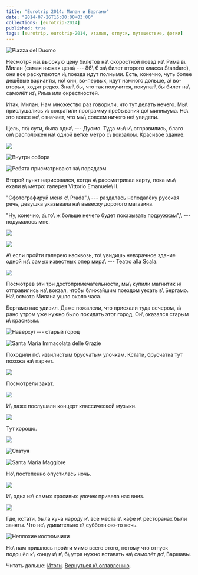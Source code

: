 ```yaml
---
title: "Eurotrip 2014: Милан и Бергамо"
date: "2014-07-26T16:00:00+03:00"
collections: [eurotrip-2014]
published: true
tags: [eurotrip, eurotrip-2014, италия, отпуск, путешествие, фотки]
---
```


![Piazza del Duomo](/images/travel/2014-06-eurotrip/milan-girl.jpg "Piazza del Duomo")

Несмотря на\ высокую цену билетов на\ скоростной поезд из\ Рима в\ Милан (самая низкая цена\ --- 86\ € за\ билет второго 
класса Standard), они все раскупаются и\ поезда идут полными. Есть, конечно, чуть более дешёвые варианты, но\ они, 
во-первых, идут намного дольше, а\ во-вторых, ходят редко. Знал\ бы, что так получится, покупал\ бы билет
на\ самолёт из\ Рима или окрестностей. 

Итак, Милан. Нам множество раз говорили, что тут делать нечего. Мы\ прислушались и\ сократили программу пребывания 
до\ минимума. Но\ это вовсе не\ означает, что мы\ совсем ничего не\ увидели.

<!--more-->

Цель, по\ сути, была одна\ --- Дуомо. Туда мы\ и\ отправились, благо он\ расположен на\ одной ветке метро с\ вокзалом. 
Красивое здание.

![](/images/travel/2014-06-eurotrip/milan-duomo.jpg)

![Внутри собора](/images/travel/2014-06-eurotrip/milan-duomo-inside.jpg "Внутри собора")

![Ребята присматривают за\ порядком](/images/travel/2014-06-eurotrip/milan-doves.jpg "Ребята присматривают за порядком")

Второй пункт нарисовался, когда я\ рассматривал карту, пока мы\ ехали в\ метро: галерея Vittorio Emanuele\ II. 

"Сфотографируй меня с\ Prada",\ --- раздалась неподалёку русская речь, девушка указывала на\ вывеску дорогого магазина.

"Ну, конечно, а\ то\ ж больше нечего будет показывать подружкам",\ --- подумалось мне.

![](/images/travel/2014-06-eurotrip/milan-gallery-1.jpg)

![](/images/travel/2014-06-eurotrip/milan-gallery-2.jpg)

А\ если пройти галерею насквозь, то\ увидишь невзрачное здание одной из\ самых известных опер мира\ --- Teatro alla 
Scala.

![](/images/travel/2014-06-eurotrip/milan-teatro-alla-scala.jpg)

Посмотрев эти три достопримечательности, мы\ купили магнитик и\ отправились на\ вокзал, чтобы ближайшим поездом уехать 
в\ Бергамо. На\ осмотр Милана ушло около часа.

Бергамо нас удивил. Даже пожалели, что приехали туда вечером, а\ рано утром уже нужно было покидать этот город. 
Он\ оказался старым и\ красивым.

![Наверху\ --- старый город](/images/travel/2014-06-eurotrip/bergamo-view.jpg "Наверху — старый город")

![Santa Maria Immacolata delle Grazie](/images/travel/2014-06-eurotrip/bergamo-santa-maria.jpg "Santa Maria Immacolata delle Grazie")

Походили по\ извилистым брусчатым улочкам. Кстати, брусчатка тут похожа на\ паркет.

![](/images/travel/2014-06-eurotrip/bergame-pavement.jpg)

Посмотрели закат.

![](/images/travel/2014-06-eurotrip/bergamo-sunset.jpg)

И\ даже послушали концерт классической музыки.

![](/images/travel/2014-06-eurotrip/bergamo-concert.jpg)

Тут хорошо.

![](/images/travel/2014-06-eurotrip/bergamo-candles.jpg)

![Статуя](/images/travel/2014-06-eurotrip/bergamo-peacock.jpg "Статуя")
 
![Santa Maria Maggiore](/images/travel/2014-06-eurotrip/bergamo-santa-maria-maggiore.jpg "Santa Maria Maggiore")

Но\ постепенно опустилась ночь.

![](/images/travel/2014-06-eurotrip/bergamo-night.jpg)

И\ одна из\ самых красивых улочек привела нас вниз.

![](/images/travel/2014-06-eurotrip/bergamo-street.jpg)

Где, кстати, была куча народу и\ все места в\ кафе и\ ресторанах были заняты. Что не\ удивительно в\ субботнюю-то
ночь.

![Неплохие костюмчики](/images/travel/2014-06-eurotrip/bergamo-costumes.jpg "Неплохие костюмчики")

Но\ нам пришлось пройти мимо всего этого, потому что отпуск подошёл к\ концу и\ в\ 6\ утра нужно вставать на\ самолёт 
до\ Варшавы.

Читать дальше: [Итоги](/post/eurotrip-2014-results/). [Вернуться к\ оглавлению](/post/eurotrip-2014/).
